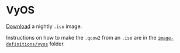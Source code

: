 # VyOS

[Download](https://vyos.net/get/nightly-builds/) a nightly `.iso` image.

Instructions on how to make the `.qcow2` from an `.iso` are in the [`image-definitions/vyos`](image-definitions/vyos) folder.
